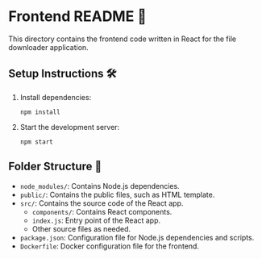 # Frontend README 🚀

This directory contains the frontend code written in React for the file downloader application.

## Setup Instructions 🛠️

1. Install dependencies:
    ```
    npm install
    ```

2. Start the development server:
    ```
    npm start
    ```

## Folder Structure 📂

- `node_modules/`: Contains Node.js dependencies.
- `public/`: Contains the public files, such as HTML template.
- `src/`: Contains the source code of the React app.
    - `components/`: Contains React components.
    - `index.js`: Entry point of the React app.
    - Other source files as needed.
- `package.json`: Configuration file for Node.js dependencies and scripts.
- `Dockerfile`: Docker configuration file for the frontend.
